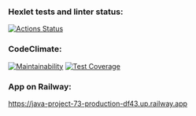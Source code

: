 ### Hexlet tests and linter status:
[![Actions Status](https://github.com/ellonka/java-project-73/workflows/hexlet-check/badge.svg)](https://github.com/ellonka/java-project-73/actions)

### CodeClimate:
[![Maintainability](https://api.codeclimate.com/v1/badges/d0f20bcb60401cbaae8a/maintainability)](https://codeclimate.com/github/ellonka/java-project-73/maintainability)
[![Test Coverage](https://api.codeclimate.com/v1/badges/d0f20bcb60401cbaae8a/test_coverage)](https://codeclimate.com/github/ellonka/java-project-73/test_coverage)

### App on Railway:
https://java-project-73-production-df43.up.railway.app